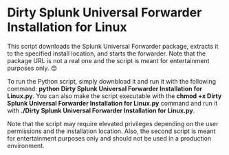 # Dirty Splunk Universal Forwarder Installation for Linux

This script downloads the Splunk Universal Forwarder package, extracts it to the specified install location, and starts the forwarder. Note that the package URL is not a real one and the script is meant for entertainment purposes only. 😊

To run the Python script, simply downbload it and run it with the following command: **python Dirty Splunk Universal Forwarder Installation for Linux.py**. You can also make the script executable with the **chmod +x Dirty Splunk Universal Forwarder Installation for Linux.py** command and run it with **./Dirty Splunk Universal Forwarder Installation for Linux.py**.

Note that the script may require elevated privileges depending on the user permissions and the installation location. Also, the second script is meant for entertainment purposes only and should not be used in a production environment.
